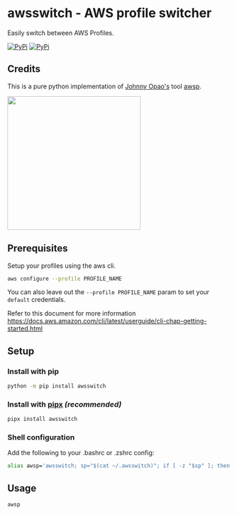 # awsswitch - AWS profile switcher

Easily switch between AWS Profiles.

[![PyPi](https://img.shields.io/pypi/v/awsswitch.svg)](https://pypi.python.org/pypi/awsswitch)
[![PyPi](https://img.shields.io/pypi/l/awsswitch.svg)](https://github.com/cgtobi/awsswitch/blob/master/LICENSE)

## Credits

This is a pure python implementation of [Johnny Opao's](https://github.com/johnnyopao) tool [awsp](https://github.com/johnnyopao/awsp).


<img src="awsswitch_demo.gif" width="300">


## Prerequisites

Setup your profiles using the aws cli.

```sh
aws configure --profile PROFILE_NAME
```

You can also leave out the `--profile PROFILE_NAME` param to set your `default` credentials.

Refer to this document for more information
https://docs.aws.amazon.com/cli/latest/userguide/cli-chap-getting-started.html


## Setup

### Install with pip

```sh
python -m pip install awsswitch
```

### Install with [pipx](https://github.com/pypa/pipx) *(recommended)*

 ```sh
pipx install awsswitch
```

### Shell configuration

Add the following to your .bashrc or .zshrc config:
```sh
alias awsp='awsswitch; sp="$(cat ~/.awsswitch)"; if [ -z "$sp" ]; then unset AWS_PROFILE; else export AWS_PROFILE="$sp";fi'
```


## Usage
```sh
awsp
```
